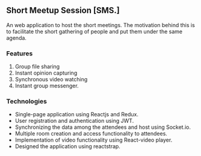 ## Short Meetup Session [SMS.]
An web application to host the short meetings. The motivation behind this is to facilitate the short gathering of people and put them under the same agenda.

### Features
1. Group file sharing
2. Instant opinion capturing
3. Synchronous video watching
4. Instant group messenger.

### Technologies
* Single-page application using Reactjs and Redux.
* User registration and authentication using JWT.
* Synchronizing the data among the attendees and host using Socket.io.
* Multiple room creation and access functionality to attendees.
* Implementation of video functionality using React-video player.
* Designed the application using reactstrap.

